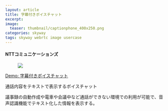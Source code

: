 ```yaml
---
layout: article
title: 字幕付きボイスチャット
excerpt: 
image:
  teaser: thumbnail/captionphone_400x250.png
categories: skyway
tags: skyway webrtc image usercase
---
```


#### NTTコミュニケーションズ

<figure>
	<a href="https://skyway.io/examples/caption-phone/#ja" target="_blank"><img src="{{ site.url }}/images/pages/captionphone.png"></a>
</figure>

<a href="https://skyway.io/examples/caption-phone/#ja" target="_blank" class="btn-info">Demo: 字幕付きボイスチャット</a>

通話内容をテキストで表示するボイスチャット

議事録の自動作成や電車や会議中など通話ができない環境での利用が可能で、音声認識機能でテキスト化した情報を表示する。
